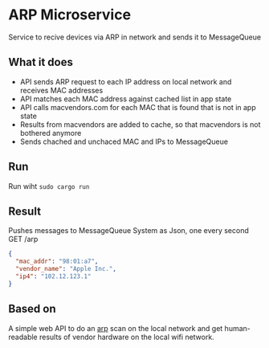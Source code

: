# ARP Microservice
Service to recive devices via ARP in network and sends it to MessageQueue

## What it does
* API sends ARP request to each IP address on local network and receives MAC addresses
* API matches each MAC address against cached list in app state
* API calls macvendors.com for each MAC that is found that is not in app state
* Results from macvendors are added to cache, so that macvendors is not bothered anymore
* Sends chached and unchaced MAC and IPs to MessageQueue

## Run
Run wiht `sudo cargo run` 

## Result
Pushes messages to MessageQueue System as Json, one every second
GET /arp
```json
{
  "mac_addr": "98:01:a7",
  "vendor_name": "Apple Inc.",
  "ip4": "102.12.123.1"
}
```

## Based on
A simple web API to do an [arp](https://en.wikipedia.org/wiki/Address_Resolution_Protocol) scan on the local network and get human-readable results of vendor hardware on the local wifi network.

